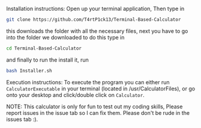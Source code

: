 Installation instructions: 
Open up your terminal application, Then type in 
```sh
git clone https://github.com/T4rtP1ck13/Terminal-Based-Calculator
```

this downloads the folder with all the necessary files, next you have to go into the folder
we downloaded to do this type in 
```sh
cd Terminal-Based-Calculator
```

and finally to run the install it, run 
```sh
bash Installer.sh
```

Execution instructions:
To execute the program you can either run `CalculatorExecutable` in your terminal (located in /usr/CalculatorFiles), or go onto your desktop and click/double click on 
`Calculator`.

NOTE: This calculator is only for fun to test out my coding skills, Please report issues in the issue tab so I can fix them. Please don't be rude in the issues tab :).
